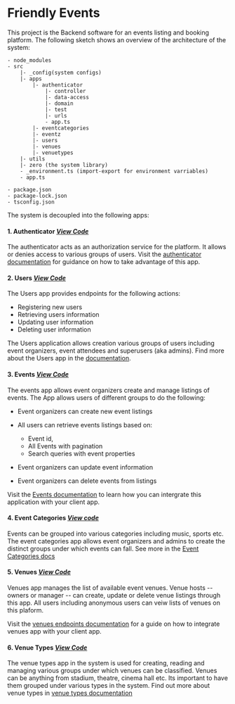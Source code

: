 # Friendly Events

This project is the Backend software for an events listing and booking platform. The following sketch shows an overview of the architecture of the system:

```
- node_modules
- src
    |- _config(system configs)
    |- apps
        |- authenticator
            |- controller
            |- data-access
            |- domain
            |- test
            |- urls
            - app.ts
        |- eventcategories
        |- eventz
        |- users
        |- venues
        |- venuetypes
    |- utils
    |- zero (the system library)
    - _environment.ts (import-export for environment varriables)
    - app.ts

- package.json
- package-lock.json
- tsconfig.json
```

The system is decoupled into the following apps:

#### 1. Authenticator [*View Code*](./src/apps/authenticator/)
The authenticator acts as an authorization service for the platform. It allows or denies access to various groups of users. Visit the [authenticator documentation](https://github.com/GHOST-Aram/friendly-docs/blob/main/authentication/authentication.md) for guidance on how to take advantage of this app.

#### 2. Users [*View Code*](./src/apps/users/)
The Users app provides endpoints for the following actions:
- Registering new users
- Retrieving users information
- Updating user information
- Deleting user information

The Users application allows creation various groups of users including event organizers, event attendees and superusers (aka admins). Find more about the Users app in the [documentation](https://github.com/GHOST-Aram/friendly-docs/blob/main/users/users.md).

#### 3. Events [*View Code*](./src/apps/eventz/)
The events app allows event organizers create and manage listings of events. The App allows users of different groups to do the following:
- Event organizers can create new event listings
- All users can retrieve events listings based on:
    * Event id,
    * All Events with pagination
    * Search queries with event properties
    
- Event organizers can update event information
- Event organizers can delete events from listings

Visit the [Events documentation](https://github.com/GHOST-Aram/friendly-docs/blob/main/eventz/events.md) to learn how you can intergrate this application with your client app.


#### 4. Event Categories [*View code*](./src/apps/eventcategories/)
Events can be grouped into various categories including music, sports etc. The event categories app allows event organizers and admins to create the distinct groups under which events can fall.
See more in the [Event Categories docs](https://github.com/GHOST-Aram/friendly-docs/blob/main/eventcategories/eventcategories.md)

#### 5. Venues [*View Code*](./src/apps/venues/)
Venues app manages the list of available event venues. Venue hosts -- owners or manager -- can create, update or delete venue listings through this app. All users including anonymous users can veiw lists of venues on this plaform.

Visit the [venues endpoints documentation](https://github.com/GHOST-Aram/friendly-docs/blob/main/venues/venues.md) for a guide on how to integrate venues app with your client app.

#### 6. Venue Types [*View Code*](./src/apps/venuetypes/)
The venue types app in the system is used for creating, reading and managing various groups under which venues can be classified. Venues can be anything from stadium, theatre, cinema hall etc. Its important to have them grouped under various types in the system. Find out more about venue types in [venue types documentation](https://github.com/GHOST-Aram/friendly-docs/blob/main/venue-types/venue-types.md)

